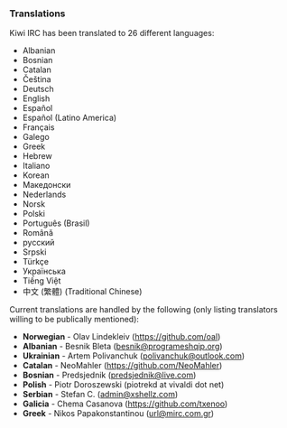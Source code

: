 ### Translations

Kiwi IRC has been translated to 26 different languages:
* Albanian
* Bosnian
* Catalan
* Čeština
* Deutsch
* English
* Español
* Español (Latino America)
* Français
* Galego
* Greek
* Hebrew
* Italiano
* Korean
* Македонски
* Nederlands
* Norsk
* Polski
* Português (Brasil)
* Română
* русский
* Srpski
* Türkçe
* Українська
* Tiếng Việt
* 中文 (繁體) (Traditional Chinese)


Current translations are handled by the following (only listing translators willing to be publically mentioned):

* **Norwegian** - Olav Lindekleiv (https://github.com/oal)
* **Albanian** - Besnik Bleta (besnik@programeshqip.org)
* **Ukrainian** - Artem Polivanchuk (polivanchuk@outlook.com)
* **Catalan** - NeoMahler (https://github.com/NeoMahler)
* **Bosnian** - Predsjednik (predsjednik@live.com)
* **Polish** - Piotr Doroszewski (piotrekd at vivaldi dot net)
* **Serbian** - Stefan C. (admin@xshellz.com)
* **Galicia** - Chema Casanova (https://github.com/txenoo)
* **Greek** - Nikos Papakonstantinou (url@mirc.com.gr)
